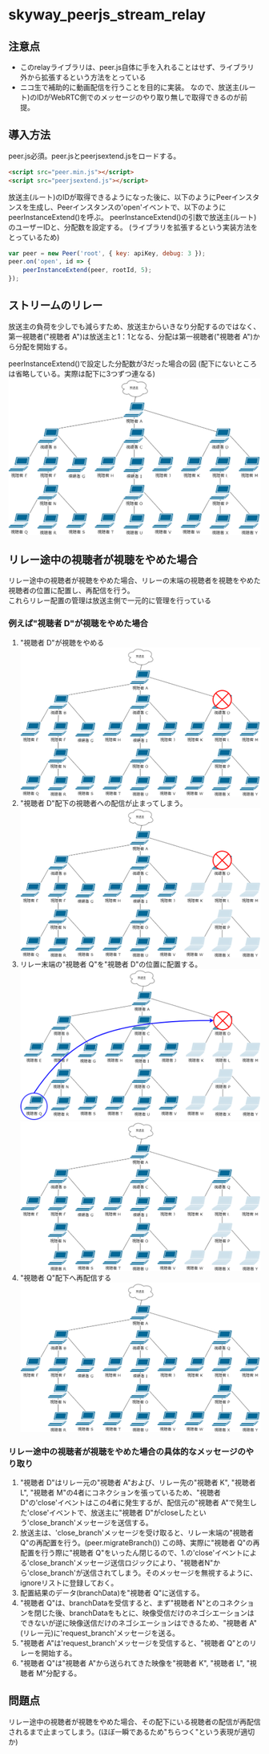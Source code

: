 # skyway_peerjs_stream_relay


## 注意点
* このrelayライブラリは、peer.js自体に手を入れることはせず、ライブラリ外から拡張するという方法をとっている
* ニコ生で補助的に動画配信を行うことを目的に実装。
なので、放送主(ルート)のIDがWebRTC側でのメッセージのやり取り無しで取得できるのが前提。

## 導入方法
peer.js必須。peer.jsとpeerjsextend.jsをロードする。
```html
<script src="peer.min.js"></script>
<script src="peerjsextend.js"></script>
```

放送主(ルート)のIDが取得できるようになった後に、以下のようにPeerインスタンスを生成し、Peerインスタンスの'open'イベントで、以下のようにpeerInstanceExtend()を呼ぶ。
peerInstanceExtend()の引数で放送主(ルート)のユーザーIDと、分配数を設定する。
(ライブラリを拡張するという実装方法をとっているため)
```js
var peer = new Peer('root', { key: apiKey, debug: 3 });
peer.on('open', id => {
    peerInstanceExtend(peer, rootId, 5);
});
```


## ストリームのリレー
放送主の負荷を少しでも減らすため、放送主からいきなり分配するのではなく、第一視聴者("視聴者 A")は放送主と1：1となる、分配は第一視聴者("視聴者 A")から分配を開始する。  

peerInstanceExtend()で設定した分配数が3だった場合の図
(配下にないところは省略している。実際は配下に3つずつ連なる)
![example](readme_imgs/tree_1.png)


## リレー途中の視聴者が視聴をやめた場合
リレー途中の視聴者が視聴をやめた場合、リレーの末端の視聴者を視聴をやめた視聴者の位置に配置し、再配信を行う。  
これらリレー配置の管理は放送主側で一元的に管理を行っている

### 例えば"視聴者 D"が視聴をやめた場合
1. "視聴者 D"が視聴をやめる
![example](readme_imgs/tree_2.png)
2. "視聴者 D"配下の視聴者への配信が止まってしまう。
![example](readme_imgs/tree_3.png)
3. リレー末端の"視聴者 Q"を"視聴者 D"の位置に配置する。
![example](readme_imgs/tree_4.png)
![example](readme_imgs/tree_5.png)
4. "視聴者 Q"配下へ再配信する
![example](readme_imgs/tree_6.png)

### リレー途中の視聴者が視聴をやめた場合の具体的なメッセージのやり取り
1. "視聴者 D"はリレー元の"視聴者 A"および、リレー先の"視聴者 K", "視聴者 L", "視聴者 M"の4者にコネクションを張っているため、"視聴者 D"の'close'イベントはこの4者に発生するが、配信元の"視聴者 A"で発生した'close'イベントで、放送主に"視聴者 D"がcloseしたという'close_branch'メッセージを送信する。
2. 放送主は、'close_branch'メッセージを受け取ると、リレー末端の"視聴者 Q"の再配置を行う。(peer.migrateBranch())
この時、実際に"視聴者 Q"の再配置を行う際に"視聴者 Q"をいったん閉じるので、1.の'close'イベントによる'close_branch'メッセージ送信ロジックにより、"視聴者N"から'close_branch'が送信されてしまう。そのメッセージを無視するように、ignoreリストに登録しておく。
3. 配置結果のデータ(branchData)を"視聴者 Q"に送信する。
4. "視聴者 Q"は、branchDataを受信すると、まず"視聴者 N"とのコネクションを閉じた後、branchDataをもとに、映像受信だけのネゴシエーションはできないが逆に映像送信だけのネゴシエーションはできるため、"視聴者 A"(リレー元)に'request_branch'メッセージを送る。
5. "視聴者 A"は'request_branch'メッセージを受信すると、"視聴者 Q"とのリレーを開始する。
6. "視聴者 Q"は"視聴者 A"から送られてきた映像を"視聴者 K", "視聴者 L", "視聴者 M"分配する。

## 問題点
リレー途中の視聴者が視聴をやめた場合、その配下にいる視聴者の配信が再配信されるまで止まってしまう。(ほぼ一瞬であるため"ちらつく"という表現が適切か)

